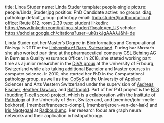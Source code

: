 title: Linda Studer
name: Linda Studer
template: people-single
picture: people/Linda_Studer.jpg
position: PhD Candidate
active: no
groups: diag, pathology
default_group: pathology
email: linda.studer@radboudumc.nl
office: Route 812, room 2.39
type: student
linkedin: https://www.linkedin.com/in/linda-studer/?locale=en_US
scholar: https://scholar.google.ch/citations?user=ukQskJgAAAAJ&hl=de

Linda Studer got her Master’s Degree in Bioinformatics and Computational Biology in 2017 at the [University of Bern, Switzerland](https://www.unibe.ch). During her Master’s she also worked part time at the pharmaceutical company [CSL Behring AG](https://www.cslbehring.ch/) in Bern as a Quality Assurance Officer. In 2018, she started working part time as a junior researcher in the [DIVA group](https://www.unifr.ch/inf/diva/en/) at the University of Fribourg, Switzerland while also taking additional Bachelor and Master courses in computer science. In 2019, she started her PhD in the Computational pathology group, as well as the [iCoSyS](https://icosys.ch/) at the University of Applied Sciences and Arts Western Switzerland under the supervision of [Andreas Fischer](https://icosys.ch/andreas-fischer), [Heather Dawson](https://www.pathology.unibe.ch/ueber_uns/personen/dawson_heather/index_ger.html), and [Rolf Ingold](https://www.unifr.ch/inf/diva/en/group/team/people/16738/0a54b). Part of her PhD project is the [BTS (budding T-cell score) project](https://icosys.ch/bts-project), which is a collaboration with the [Institute of Pathology](https://www.pathology.unibe.ch/index_ger.html) at the University of Bern, Switzerland, and [member/john-melle-bokhorst], [member/francesco-ciompi], [member/jeroen-van-der-laak] and [Iris Nagtegaal](https://www.radboudumc.nl/personen/iris-nagtegaal) at [Radboudumc](https://www.radboudumc.nl/). Her research focus are graph neural networks and their application in histopathology.

